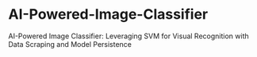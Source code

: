 # AI-Powered-Image-Classifier
AI-Powered Image Classifier: Leveraging SVM for Visual Recognition with Data Scraping and Model Persistence
